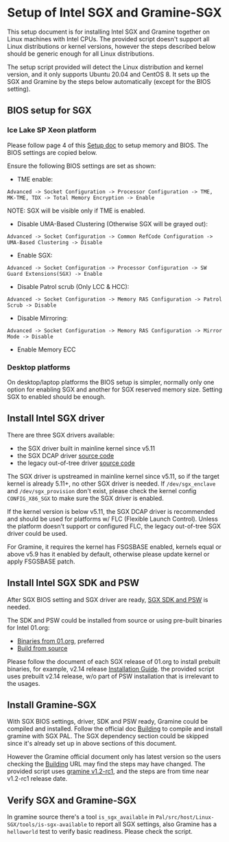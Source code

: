 # Setup of Intel SGX and Gramine-SGX

This setup document is for installing Intel SGX and Gramine together on Linux machines with Intel CPUs. The provided script doesn't support all Linux distributions or kernel versions, however the steps described below should be generic enough for all Linux distributions.

The setup script provided will detect the Linux distribution and kernel version, and it only supports Ubuntu 20.04 and CentOS 8. It sets up the SGX and Gramine by the steps below automatically (except for the BIOS setting).

## BIOS setup for SGX

### Ice Lake SP Xeon platform

Please follow page 4 of this [Setup doc](https://download.01.org/intelsgxstack/2021-04-30/Getting_Started.pdf) to setup memory and BIOS. The BIOS settings are copied below.

Ensure the following BIOS settings are set as shown:

- TME enable:

```
Advanced -> Socket Configuration -> Processor Configuration -> TME, MK-TME, TDX -> Total Memory Encryption -> Enable
```

NOTE: SGX will be visible only if TME is enabled.

- Disable UMA-Based Clustering (Otherwise SGX will be grayed out):

```
Advanced -> Socket Configuration -> Common RefCode Configuration -> UMA-Based Clustering -> Disable
```

- Enable SGX:

```
Advanced -> Socket Configuration -> Processor Configuration -> SW Guard Extensions(SGX) -> Enable
```

- Disable Patrol scrub (Only LCC & HCC):

```
Advanced -> Socket Configuration -> Memory RAS Configuration -> Patrol Scrub -> Disable
```

- Disable Mirroring:

```
Advanced -> Socket Configuration -> Memory RAS Configuration -> Mirror Mode -> Disable
```

- Enable Memory ECC

### Desktop platforms

On desktop/laptop platforms the BIOS setup is simpler, normally only one option for enabling SGX and another for SGX reserved memory size. Setting SGX to enabled should be enough.

## Install Intel SGX driver

There are three SGX drivers available:
- the SGX driver built in mainline kernel since v5.11
- the SGX DCAP driver [source code](https://github.com/intel/SGXDataCenterAttestationPrimitives)
- the legacy out-of-tree driver [source code](https://github.com/intel/linux-sgx-driver)

The SGX driver is upstreamed in mainline kernel since v5.11, so if the target kernel is already 5.11+, no other SGX driver is needed. If `/dev/sgx_enclave` and `/dev/sgx_provision` don't exist, please check the kernel config `CONFIG_X86_SGX` to make sure the SGX driver is enabled.

If the kernel version is below v5.11, the SGX DCAP driver is recommended and should be used for platforms w/ FLC (Flexible Launch Control). Unless the platform doesn't support or configured FLC, the legacy out-of-tree SGX driver could be used.

For Gramine, it requires the kernel has FSGSBASE enabled, kernels equal or above v5.9 has it enabled by default, otherwise please update kernel or apply FSGSBASE patch.

## Install Intel SGX SDK and PSW

After SGX BIOS setting and SGX driver are ready, [SGX SDK and PSW](https://github.com/intel/linux-sgx) is needed.

The SDK and PSW could be installed from source or using pre-built binaries for Intel 01.org:
- [Binaries from 01.org](https://01.org/intel-software-guard-extensions/downloads), preferred
- [Build from source](https://github.com/intel/linux-sgx)

Please follow the document of each SGX release of 01.org to install prebuilt binaries, for example, v2.14 release [Installation Guide](https://download.01.org/intel-sgx/sgx-linux/2.14/docs/Intel_SGX_SW_Installation_Guide_for_Linux.pdf). the provided script uses prebuilt v2.14 release, w/o part of PSW installation that is irrelevant to the usages.

## Install Gramine-SGX

With SGX BIOS settings, driver, SDK and PSW ready, Gramine could be compiled and installed. Follow the official doc [Building](https://gramine.readthedocs.io/en/latest/building.html) to compile and install gramine with SGX PAL. The SGX dependency section could be skipped since it's already set up in above sections of this document.

However the Gramine official document only has latest version so the users checking the [Building](https://gramine.readthedocs.io/en/latest/building.html) URL may find the steps may have changed. The provided script uses [gramine v1.2-rc1](https://github.com/gramineproject/gramine/tree/v1.2-rc1), and the steps are from time near v1.2-rc1 release date.

## Verify SGX and Gramine-SGX

In gramine source there's a tool `is_sgx_available` in `Pal/src/host/Linux-SGX/tools/is-sgx-available` to report all SGX settings, also Gramine has a `helloworld` test to verify basic readiness. Please check the script.
